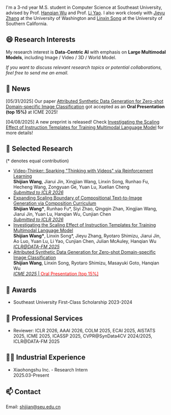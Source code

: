 I'm a 3-nd year M.S. student in Computer Science at Southeast University, advised by Prof. [Hanqian Wu](https://cyber.seu.edu.cn/2024/0218/c22566a480785/page.htm) and Prof. [Li Yao](https://cse.seu.edu.cn/2019/0105/c23024a257562/page.htm). I also work closely with [Jieyu Zhang](https://jieyuz2.github.io/) at the University of Washington and [Linxin Song](https://linxins.net/) at the University of Southern California.

## 😄 Research Interests
My research interest is **Data-Centric AI** with emphasis on **Large Multimodal Models**, including Image / Video / 3D / World Model.

*If you want to discuss relevant research topics or potential collaborations, feel free to send me an email.*

## 📢 News
[05/31/2025] Our paper [Attributed Synthetic Data Generation for Zero-shot Domain-specific Image Classification](https://arxiv.org/abs/2504.04510) got accepted as an **Oral Presentation (top 15%)** at ICME 2025!

[04/08/2025] A new preprint is released! Check [Investigating the Scaling Effect of Instruction Templates for Training Multimodal Language Model](https://arxiv.org/abs/2412.08307) for more details!

## 📝 Selected Research
(\* denotes equal contribution)
- [Video-Thinker: Sparking "Thinking with Videos" via Reinforcement Learning]()
<br>**Shijian Wang**, Jiarui Jin, Xingjian Wang, Linxin Song, Runhao Fu, Hecheng Wang, Zongyuan Ge, Yuan Lu, Xuelian Cheng<br><ins>*Submitted to ICLR 2026*</ins>
- [Expanding Scaling Boundary of Compositional Text-to-Image Generation via Composition Curriculum]()
<br>**Shijian Wang\***, Runhao Fu\*, Siyi Zhao, Qingqin Zhan, Xingjian Wang, Jiarui Jin, Yuan Lu, Hanqian Wu, Cunjian Chen<br><ins>*Submitted to ICLR 2026*</ins>
- [Investigating the Scaling Effect of Instruction Templates for Training Multimodal Language Model](https://arxiv.org/abs/2412.08307)
<br>**Shijian Wang\***, Linxin Song\*, Jieyu Zhang, Ryotaro Shimizu, Jiarui Jin, Ao Luo, Yuan Lu, Li Yao, Cunjian Chen, Julian McAuley, Hanqian Wu<br><ins>*ICLR@DATA-FM 2025*</ins>
- [Attributed Synthetic Data Generation for Zero-shot Domain-specific Image Classification](https://arxiv.org/abs/2504.04510)
<br>**Shijian Wang**, Linxin Song, Ryotaro Shimizu, Masayuki Goto, Hanqian Wu<br><ins>*ICME 2025* | <font color=red>Oral Presentation [top 15%]</font></ins>

## 🏅 Awards
- Southeast University First-Class Scholarship 2023-2024
  
## 📍 Professional Services
- Reviewer: ICLR 2026, AAAI 2026, COLM 2025, ECAI 2025, AISTATS 2025, ICME 2025, ICASSP 2025, CVPR@SynData4CV 2024/2025, ICLR@DATA-FM 2025

## 👨‍💻 Industrial Experience
- Xiaohongshu Inc. - Research Intern
<br> 2025.03-Present

## 📫 Contact
Email: shijian@seu.edu.cn
